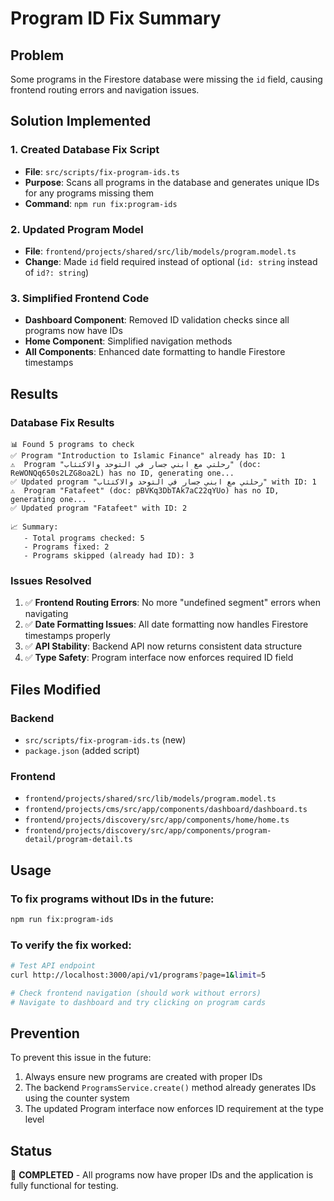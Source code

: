 # Program ID Fix Summary

## Problem
Some programs in the Firestore database were missing the `id` field, causing frontend routing errors and navigation issues.

## Solution Implemented

### 1. Created Database Fix Script
- **File**: `src/scripts/fix-program-ids.ts`
- **Purpose**: Scans all programs in the database and generates unique IDs for any programs missing them
- **Command**: `npm run fix:program-ids`

### 2. Updated Program Model
- **File**: `frontend/projects/shared/src/lib/models/program.model.ts`
- **Change**: Made `id` field required instead of optional (`id: string` instead of `id?: string`)

### 3. Simplified Frontend Code
- **Dashboard Component**: Removed ID validation checks since all programs now have IDs
- **Home Component**: Simplified navigation methods
- **All Components**: Enhanced date formatting to handle Firestore timestamps

## Results

### Database Fix Results
```
📊 Found 5 programs to check
✅ Program "Introduction to Islamic Finance" already has ID: 1
⚠️  Program "رحلتي مع ابني جسار في التوحد والاكتئاب" (doc: ReWONQq650s2LZG8oa2L) has no ID, generating one...
✅ Updated program "رحلتي مع ابني جسار في التوحد والاكتئاب" with ID: 1
⚠️  Program "Fatafeet" (doc: pBVKq3DbTAk7aC22qYUo) has no ID, generating one...
✅ Updated program "Fatafeet" with ID: 2

📈 Summary:
   - Total programs checked: 5
   - Programs fixed: 2
   - Programs skipped (already had ID): 3
```

### Issues Resolved
1. ✅ **Frontend Routing Errors**: No more "undefined segment" errors when navigating
2. ✅ **Date Formatting Issues**: All date formatting now handles Firestore timestamps properly
3. ✅ **API Stability**: Backend API now returns consistent data structure
4. ✅ **Type Safety**: Program interface now enforces required ID field

## Files Modified

### Backend
- `src/scripts/fix-program-ids.ts` (new)
- `package.json` (added script)

### Frontend
- `frontend/projects/shared/src/lib/models/program.model.ts`
- `frontend/projects/cms/src/app/components/dashboard/dashboard.ts`
- `frontend/projects/discovery/src/app/components/home/home.ts`
- `frontend/projects/discovery/src/app/components/program-detail/program-detail.ts`

## Usage

### To fix programs without IDs in the future:
```bash
npm run fix:program-ids
```

### To verify the fix worked:
```bash
# Test API endpoint
curl http://localhost:3000/api/v1/programs?page=1&limit=5

# Check frontend navigation (should work without errors)
# Navigate to dashboard and try clicking on program cards
```

## Prevention

To prevent this issue in the future:
1. Always ensure new programs are created with proper IDs
2. The backend `ProgramsService.create()` method already generates IDs using the counter system
3. The updated Program interface now enforces ID requirement at the type level

## Status
🎉 **COMPLETED** - All programs now have proper IDs and the application is fully functional for testing.
